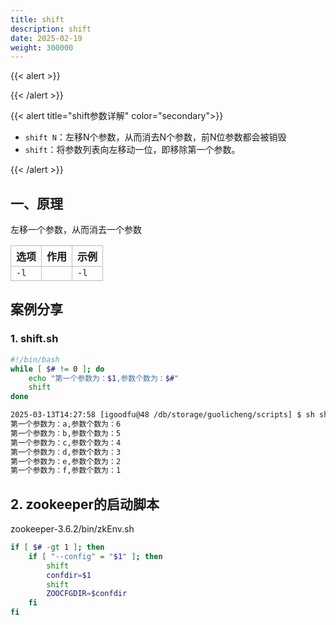 ```yaml
---
title: shift
description: shift
date: 2025-02-19
weight: 300000
---
```

<style>
th, td {
  border: 1px solid rgb(190, 190, 190);
}
</style>
{{< alert >}}

{{< /alert >}}


{{< alert title="shift参数详解" color="secondary">}}

- `shift N`：左移N个参数，从而消去N个参数，前N位参数都会被销毁
- `shift`：将参数列表向左移动一位，即移除第一个参数。

{{< /alert >}}



## 一、原理

左移一个参数，从而消去一个参数

| 选项 | 作用 | 示例 |
|:-----|:-----|:-----|
| `-l` |      | `-l` |



## 案例分享

### 1. shift.sh

```bash
#!/bin/bash
while [ $# != 0 ]; do
	echo "第一个参数为：$1,参数个数为：$#"
	shift
done

```


```bash
2025-03-13T14:27:58 [igoodfu@48 /db/storage/guolicheng/scripts] $ sh shift.sh a b c d e f
第一个参数为：a,参数个数为：6
第一个参数为：b,参数个数为：5
第一个参数为：c,参数个数为：4
第一个参数为：d,参数个数为：3
第一个参数为：e,参数个数为：2
第一个参数为：f,参数个数为：1

```



## 2. zookeeper的启动脚本

zookeeper-3.6.2/bin/zkEnv.sh
```bash
if [ $# -gt 1 ]; then
	if [ "--config" = "$1" ]; then
		shift
		confdir=$1
		shift
		ZOOCFGDIR=$confdir
	fi
fi
```






